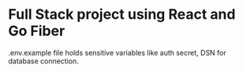 # Full Stack project using React and Go Fiber

.env.example file holds sensitive variables like auth secret, DSN for database connection.
